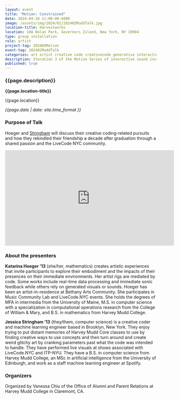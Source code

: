 ```yaml
---
layout: event
title: "Motion: Constrained"
date: 2024-04-26 11:00:00-0400
image: /assets/img/2024/02/202402MuddTalk.jpg
location-title: Harvestworks
location: 10A Nolan Park, Governors Island, New York, NY 10004
type: group installation
role: artist
project-tag: 202404Motion 
event-tag: 202402MuddTalk
categories: art artist creative code creativecode generative interactive installation maxmsp motion sound
description: Iteration 3 of the Motion Series of interactive sound installations
published: true
---
```

### {{page.description}}

**{{page.location-title}}**

{{page.location}}

*{{page.date | date: site.time_format }}*

### Purpose of Talk
 Hoeger and [Stringham](https://www.thisxorthat.art/) will discuss their creative coding-related pursuits and how they rekindled their friendship a decade after graduation through a shared passion and the LiveCode NYC community.

<iframe width="560" height="315" src="https://www.youtube.com/embed/C8VN3FI0o2Q?si=YHCAmYW3x_HQJNid" title="YouTube video player" frameborder="0" allow="accelerometer; autoplay; clipboard-write; encrypted-media; gyroscope; picture-in-picture; web-share" referrerpolicy="strict-origin-when-cross-origin" allowfullscreen></iframe>

### About the presenters
**Katarina Hoeger ’13** (she/her, mathematics) creates artistic experiences that invite participants to explore their embodiment and the impacts of their presences on their immediate environments. Her artist rigs are mediated by code. Some works include real-time data processing and immediate sonic feedback while others rely on generated visuals or sounds. Hoeger has been an artist-in-residence at Bethany Arts Community. She participates in Music Community Lab and LiveCode.NYC events. She holds the degrees of MFA in intermedia from the University of Maine, M.S. in computer science with a specialization in computational operations research from the College of William & Mary, and B.S. in mathematics from Harvey Mudd College.

**Jessica Stringham ’13** (they/them, computer science) is a creative coder and machine learning engineer based in Brooklyn, New York. They enjoy trying to put distant memories of Harvey Mudd Core classes to use by finding creative ways to use concepts and then turn around and create weird glitchy art by cranking parameters past what the code was intended to handle. They have performed live visuals at shows associated with LiveCode.NYC and ITP-NYU. They have a B.S. in computer science from Harvey Mudd College, an MSc in artificial intelligence from the University of Edinburgh, and work as a staff machine learning engineer at Spotify.

### Organizers
Organized by Vanessa Chiu of the Office of Alumni and Parent Relations at Harvey Mudd College in Claremont, CA.
